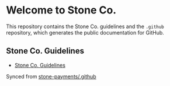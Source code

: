 # Welcome to Stone Co.

This repository contains the Stone Co. guidelines and the `.github` repository, which generates the public documentation for GitHub.

## Stone Co. Guidelines

- [Stone Co. Guidelines](stoneco-guidelines/README.md)

Synced from [stone-payments/.github](https://github.com/stone-payments)
